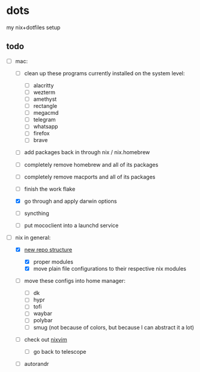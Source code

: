 # dots

my nix+dotfiles setup

## todo

- [ ] mac:

  - [ ] clean up these programs currently installed on the system level:

    - [ ] alacritty
    - [ ] wezterm
    - [ ] amethyst
    - [ ] rectangle
    - [ ] megacmd
    - [ ] telegram
    - [ ] whatsapp
    - [ ] firefox
    - [ ] brave

  - [ ] add packages back in through nix / nix.homebrew
  - [ ] completely remove homebrew and all of its packages
  - [ ] completely remove macports and all of its packages
  - [ ] finish the work flake
  - [x] go through and apply darwin options
  - [ ] syncthing
  - [ ] put mococlient into a launchd service

- [ ] nix in general:

  - [x] [new repo structure](https://nixos-and-flakes.thiscute.world/nixos-with-flakes/modularize-the-configuration)

    - [x] proper modules
    - [x] move plain file configurations to their respective nix modules

  - [ ] move these configs into home manager:

    - [ ] dk
    - [ ] hypr
    - [ ] tofi
    - [ ] waybar
    - [ ] polybar
    - [ ] smug (not because of colors, but because I can abstract it a lot)

  - [ ] check out [nixvim](https://github.com/nix-community/nixvim)
    - [ ] go back to telescope
  - [ ] autorandr
